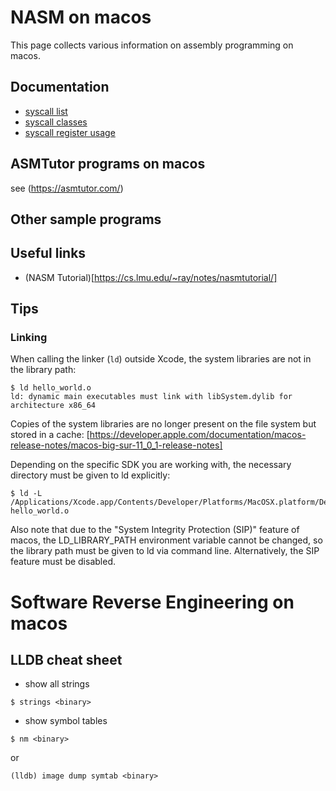 # NASM on macos

This page collects various information on assembly programming on macos.

## Documentation

* [syscall list](https://github.com/opensource-apple/xnu/blob/master/bsd/kern/syscalls.master)
* [syscall classes](http://dustin.schultz.io/mac-os-x-64-bit-assembly-system-calls.html)
* [syscall register usage](https://courses.cs.washington.edu/courses/cse378/10au/sections/Section1_recap.pdf)

## ASMTutor programs on macos

see (https://asmtutor.com/)

## Other sample programs

## Useful links

* (NASM Tutorial)[https://cs.lmu.edu/~ray/notes/nasmtutorial/]

## Tips

### Linking

When calling the linker (`ld`) outside Xcode, the system libraries are not in the library path:
  
```
$ ld hello_world.o
ld: dynamic main executables must link with libSystem.dylib for architecture x86_64
```

Copies of the system libraries are no longer present on the file system but stored in a cache:
[https://developer.apple.com/documentation/macos-release-notes/macos-big-sur-11_0_1-release-notes]

Depending on the specific SDK you are working with, the necessary directory must be given to ld explicitly:

```
$ ld -L /Applications/Xcode.app/Contents/Developer/Platforms/MacOSX.platform/Developer/SDKs/MacOSX.sdk/usr/lib hello_world.o
```

Also note that due to the "System Integrity Protection (SIP)" feature of macos, the LD_LIBRARY_PATH environment variable cannot be changed, so the library path must be given to ld via command line. Alternatively, the SIP feature must be disabled.


# Software Reverse Engineering on macos


## LLDB cheat sheet

* show all strings
```
$ strings <binary>
```

* show symbol tables
```
$ nm <binary>
```
or
```
(lldb) image dump symtab <binary>
```
